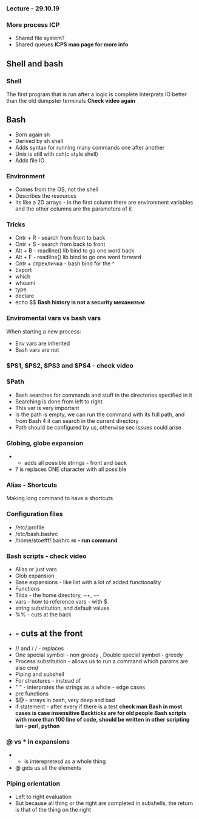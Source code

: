 ### Lecture - 29.10.19

### More process ICP
* Shared file system?
* Shared queues
**ICPS man page for more info**

## Shell and bash

### Shell
The first program that is run after a logic is complete
Interprets IO better than the old dumpster terminals
**Check video again**

## Bash
* Born again sh
* Derived by sh shell
* Adds syntax for running many commands one after another
* Unix is still with csh(c style shell)
* Adds file IO

### Environment
* Comes from the OS, not the shell
* Describes the resources
* Its like a 2D arrays - in the first column there are environment variables
and the other columns are the parameters of it

### Tricks
* Cntr + R - search from front to back
* Cntr + S - search from back to front
* Alt + B - readline() lib bind to go one word back
* Alt + F - readline() lib bind to go one word forward
* Cntr + стрекличка - bash bind for the ^
* Export
* which
* whoami
* type
* declare
* echo $$
**Bash history is not a security механизъм**

### Enviromental vars vs bash vars
When starting a new process:
* Env vars are inherited
* Bash vars are not

### $PS1, $PS2, $PS3 and $PS4 - check video

### $Path
* Bash searches for commands and stuff in the directories specified in it
* Searching is done from left to right
* This var is very important
* Is the path is empty, we can run the command with its full path, and from
Bash 4 it can search in the current directory
* Path should be configured by us, otherwise sec issues could arise

### Globing, globe expansion
* * adds all possible strings - front and back  
* ? is replaces ONE character with all possible

### Alias - Shortcuts
Making long command to have a shortcuts

### Configuration files
* /etc/.profile
* /etc/bash.bashrc
* /home/stoefff/.bashrc
**rc - run command**

### Bash scripts - check video
* Alias or just vars
* Glob expansion
* Base expansions - like list with a lot of added functionality
* Functions
* Tilda - the home directory, ~+, ~-
* vars - how to reference vars - with $
* string substitution, and default values
* %% - cuts at the back
* ## - cuts at the front
* // and / / - replaces
* One special symbol - non greedy , Double special symbol - greedy
* Process substitution - allows us to run a command which params are also cmd
* Piping and subshell
* For structures - instead of
* " " - interprates the strings as a whole - edge cases
* pre functions
* $@ - arrays in bash, very deep and bad
* if statement - after every if there is a test **check man**
**Bash in most cases is case insensitive**
**Backticks are for old people**
**Bash scripts with more than 100 line of code, should be written in other
scripting lan - perl, python**

### @ vs * in expansions
* * is interepretesd as a whole thing
* @ gets us all the elements

### Piping orientation
* Left to right evaluation
* But because all thing or the right are completed in subshells, the return
is that of the thing on the right 